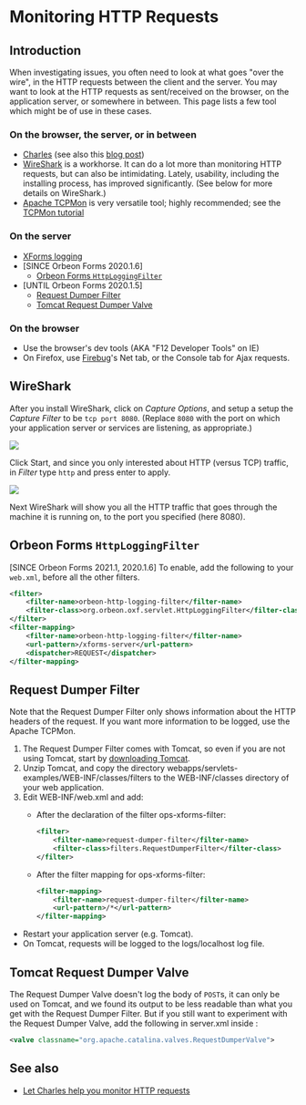 # Monitoring HTTP Requests

## Introduction

When investigating issues, you often need to look at what goes "over the wire", in the HTTP requests between the client and the server. You may want to look at the HTTP requests as sent/received on the browser, on the application server, or somewhere in between. This page lists a few tool which might be of use in these cases.

### On the browser, the server, or in between

- [Charles][2] (see also this [blog post][3])
- [WireShark][4] is a workhorse. It can do a lot more than monitoring HTTP requests, but can also be intimidating. Lately, usability, including the installing process, has improved significantly. (See below for more details on WireShark.)
- [Apache TCPMon][5] is very versatile tool; highly recommended; see the [TCPMon tutorial][6]

### On the server

- [XForms logging][7]
- [SINCE Orbeon Forms 2020.1.6]
    - [Orbeon Forms `HttpLoggingFilter`](#orbeon-forms-httploggingfilter)
- [UNTIL Orbeon Forms 2020.1.5]
    - [Request Dumper Filter](#request-dumper-filter)
    - [Tomcat Request Dumper Valve](#tomcat-request-dumper-valve)

### On the browser

- Use the browser's dev tools (AKA "F12 Developer Tools" on IE)
- On Firefox, use [Firebug][8]'s Net tab, or the Console tab for Ajax requests.

## WireShark

After you install WireShark, click on _Capture Options_, and setup a setup the _Capture Filter_ to be `tcp port 8080`. (Replace `8080` with the port on which your application server or services are listening, as appropriate.)

![](../images/wireshark-capture-filter.png)

Click Start, and since you only interested about HTTP (versus TCP) traffic, in _Filter_ type `http` and press enter to apply.

![](../images/wireshark-filter.png)

Next WireShark will show you all the HTTP traffic that goes through the machine it is running on, to the port you specified (here 8080).

## Orbeon Forms `HttpLoggingFilter`

[SINCE Orbeon Forms 2021.1, 2020.1.6] To enable, add the following to your `web.xml`, before all the other filters.

```xml
<filter>
    <filter-name>orbeon-http-logging-filter</filter-name>
    <filter-class>org.orbeon.oxf.servlet.HttpLoggingFilter</filter-class>
</filter>
<filter-mapping>
    <filter-name>orbeon-http-logging-filter</filter-name>
    <url-pattern>/xforms-server</url-pattern>
    <dispatcher>REQUEST</dispatcher>
</filter-mapping>
```

## Request Dumper Filter

Note that the Request Dumper Filter only shows information about the HTTP headers of the request. If you want more information to be logged, use the Apache TCPMon.

1. The Request Dumper Filter comes with Tomcat, so even if you are not using Tomcat, start by [downloading Tomcat][11].
2. Unzip Tomcat, and copy the directory webapps/servlets-examples/WEB-INF/classes/filters to the WEB-INF/classes directory of your web application.
3. Edit WEB-INF/web.xml and add:
    * After the declaration of the filter ops-xforms-filter:

        ```xml
        <filter>
            <filter-name>request-dumper-filter</filter-name>
            <filter-class>filters.RequestDumperFilter</filter-class>
        </filter>
        ```

    * After the filter mapping for ops-xforms-filter:

        ```xml
        <filter-mapping>
            <filter-name>request-dumper-filter</filter-name>
            <url-pattern>/*</url-pattern>
        </filter-mapping>
        ```

* Restart your application server (e.g. Tomcat).
* On Tomcat, requests will be logged to the logs/localhost log file.

## Tomcat Request Dumper Valve

The Request Dumper Valve doesn't log the body of `POST`s, it can only be used on Tomcat, and we found its output to be less readable than what you get with the Request Dumper Filter. But if you still want to experiment with the Request Dumper Valve, add the following in server.xml inside <engine>:

```xml
<valve classname="org.apache.catalina.valves.RequestDumperValve">
```

## See also

- [Let Charles help you monitor HTTP requests](https://blog.orbeon.com/2013/04/let-charles-help-you-monitor-http.html)

[2]: http://www.charlesproxy.com/
[3]: https://blog.orbeon.com/2013/04/let-charles-help-you-monitor-http.html
[4]: http://www.wireshark.org/
[5]: http://ws.apache.org/commons/tcpmon/
[6]: http://ws.apache.org/commons/tcpmon/tcpmontutorial.html
[7]: ../../configuration/advanced/xforms-logging.html
[8]: https://addons.mozilla.org/en-US/firefox/addon/1843
[11]: https://tomcat.apache.org/download-70.cgi
